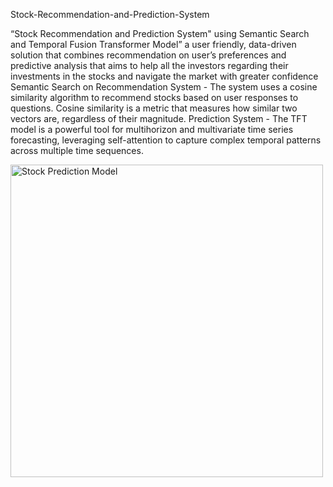 Stock-Recommendation-and-Prediction-System

“Stock Recommendation and Prediction System" using Semantic Search and Temporal Fusion Transformer Model” a user friendly, data-driven solution that combines recommendation on user’s preferences and predictive analysis that aims to help all the investors regarding their investments in the stocks and navigate the market with greater confidence
Semantic Search on Recommendation System - The system uses a cosine similarity algorithm to recommend stocks based on user responses to questions. Cosine similarity is a metric that measures how similar two vectors are, regardless of their magnitude.
Prediction System -  The TFT model is a powerful tool for multihorizon and multivariate time series forecasting, leveraging self-attention to capture complex temporal patterns across multiple time sequences.


[<img src="images/stock_model.png" alt="Stock Prediction Model" width="500"/>](https://miro.medium.com/v2/resize:fit:1100/format:webp/1*OXba8Hi61f6TPQL8yl75Rw.png)

